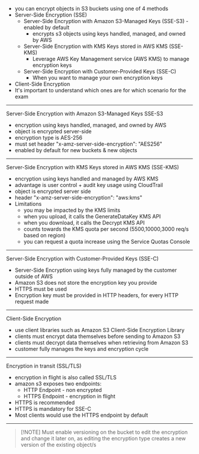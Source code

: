 - you can encrypt objects in S3 buckets using one of 4 methods
- Server-Side Encryption (SSE)
	- Server-Side Encryption with Amazon S3-Managed Keys (SSE-S3) - enabled by default
		- encrypts s3 objects using keys handled, managed, and owned by AWS
	- Server-Side Encryption with KMS Keys stored in AWS KMS (SSE-KMS)
		- Leverage AWS Key Management service (AWS KMS) to manage encryption keys
	- Server-Side Encryption with Customer-Provided Keys (SSE-C)
		- When you want to manage your own encryption keys
- Client-Side Encryption
- It's important to understand which ones are for which scenario for the exam
---
Server-Side Encryption with Amazon S3-Managed Keys SSE-S3
- encryption using keys handled, managed, and owned by AWS
- object is encrypted server-side
- encryption type is AES-256
- must set header "x-amz-server-side-encryption": "AES256"
- enabled by default for new buckets & new objects
---
Server-Side Encryption with KMS Keys stored in AWS KMS (SSE-KMS)
- encryption using keys handled and managed by AWS KMS
- advantage is user control + audit key usage using CloudTrail
- object is encrypted server side
- header "x-amz-server-side-encryption": "aws:kms"
- Limitations
	- you may be impacted by the KMS limits
	- when you upload, it calls the GenerateDataKey KMS API
	- when you download, it calls the Decrypt KMS API
	- counts towards the KMS quota per second (5500,10000,3000 req/s based on region)
	- you can request a quota increase using the Service Quotas Console
---
Server-Side Encryption with Customer-Provided Keys (SSE-C)
- Server-Side Encryption using keys fully managed by the customer outside of AWS
- Amazon S3 does not store the encryption key you provide
- HTTPS must be used
- Encryption key must be provided in HTTP headers, for every HTTP request made
---
Client-Side Encryption
- use client libraries such as Amazon S3 Client-Side Encryption Library
- clients must encrypt data themselves before sending to Amazon S3
- clients must decrypt data themselves when retrieving from Amazon S3
- customer fully manages the keys and encryption cycle
---
Encryption in transit (SSL/TLS)
- encryption in flight is also called SSL/TLS
- amazon s3 exposes two endpoints:
	- HTTP Endpoint - non encrypted
	- HTTPS Endpoint - encryption in flight
- HTTPS is recommended
- HTTPS is mandatory for SSE-C
- Most clients would use the HTTPS endpoint by default
---
>[!NOTE] Must enable versioning on the bucket to edit the encryption and change it later on, as editing the encryption type creates a new version of the existing object/s
